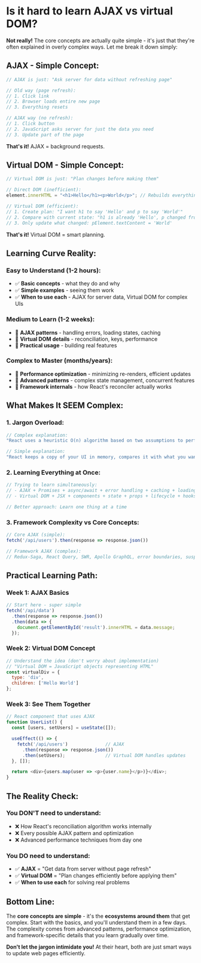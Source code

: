 # Is it hard to learn AJAX vs virtual DOM?

**Not really!** The core concepts are actually quite simple - it's just that they're often explained in overly complex ways. Let me break it down simply:

## **AJAX - Simple Concept:**

```javascript
// AJAX is just: "Ask server for data without refreshing page"

// Old way (page refresh):
// 1. Click link
// 2. Browser loads entire new page
// 3. Everything resets

// AJAX way (no refresh):
// 1. Click button
// 2. JavaScript asks server for just the data you need
// 3. Update part of the page
```

**That's it!** AJAX = background requests.

## **Virtual DOM - Simple Concept:**

```javascript
// Virtual DOM is just: "Plan changes before making them"

// Direct DOM (inefficient):
element.innerHTML = "<h1>Hello</h1><p>World</p>"; // Rebuilds everything

// Virtual DOM (efficient):
// 1. Create plan: "I want h1 to say 'Hello' and p to say 'World'"
// 2. Compare with current state: "h1 is already 'Hello', p changed from 'Hi' to 'World'"
// 3. Only update what changed: pElement.textContent = 'World'
```

**That's it!** Virtual DOM = smart planning.

## **Learning Curve Reality:**

### **Easy to Understand (1-2 hours):**
- ✅ **Basic concepts** - what they do and why
- ✅ **Simple examples** - seeing them work
- ✅ **When to use each** - AJAX for server data, Virtual DOM for complex UIs

### **Medium to Learn (1-2 weeks):**
- 🔄 **AJAX patterns** - handling errors, loading states, caching
- 🔄 **Virtual DOM details** - reconciliation, keys, performance
- 🔄 **Practical usage** - building real features

### **Complex to Master (months/years):**
- 🔴 **Performance optimization** - minimizing re-renders, efficient updates
- 🔴 **Advanced patterns** - complex state management, concurrent features
- 🔴 **Framework internals** - how React's reconciler actually works

## **What Makes It SEEM Complex:**

### **1. Jargon Overload:**
```javascript
// Complex explanation:
"React uses a heuristic O(n) algorithm based on two assumptions to perform reconciliation using a virtual representation of the UI kept in memory and synced with the real DOM through a process called reconciliation..."

// Simple explanation:
"React keeps a copy of your UI in memory, compares it with what you want, and only updates what changed."
```

### **2. Learning Everything at Once:**
```javascript
// Trying to learn simultaneously:
// - AJAX + Promises + async/await + error handling + caching + loading states
// - Virtual DOM + JSX + components + state + props + lifecycle + hooks + context

// Better approach: Learn one thing at a time
```

### **3. Framework Complexity vs Core Concepts:**
```javascript
// Core AJAX (simple):
fetch('/api/users').then(response => response.json())

// Framework AJAX (complex):
// Redux-Saga, React Query, SWR, Apollo GraphQL, error boundaries, suspense...
```

## **Practical Learning Path:**

### **Week 1: AJAX Basics**
```javascript
// Start here - super simple
fetch('/api/data')
  .then(response => response.json())
  .then(data => {
    document.getElementById('result').innerHTML = data.message;
  });
```

### **Week 2: Virtual DOM Concept**
```javascript
// Understand the idea (don't worry about implementation)
// "Virtual DOM = JavaScript objects representing HTML"
const virtualDiv = {
  type: 'div',
  children: ['Hello World']
};
```

### **Week 3: See Them Together**
```javascript
// React component that uses AJAX
function UserList() {
  const [users, setUsers] = useState([]);

  useEffect(() => {
    fetch('/api/users')              // AJAX
      .then(response => response.json())
      .then(setUsers);               // Virtual DOM handles updates
  }, []);

  return <div>{users.map(user => <p>{user.name}</p>)}</div>;
}
```

## **The Reality Check:**

### **You DON'T need to understand:**
- ❌ How React's reconciliation algorithm works internally
- ❌ Every possible AJAX pattern and optimization
- ❌ Advanced performance techniques from day one

### **You DO need to understand:**
- ✅ **AJAX** = "Get data from server without page refresh"
- ✅ **Virtual DOM** = "Plan changes efficiently before applying them"
- ✅ **When to use each** for solving real problems

## **Bottom Line:**

The **core concepts are simple** - it's the **ecosystems around them** that get complex. Start with the basics, and you'll understand them in a few days. The complexity comes from advanced patterns, performance optimization, and framework-specific details that you learn gradually over time.

**Don't let the jargon intimidate you!** At their heart, both are just smart ways to update web pages efficiently.
